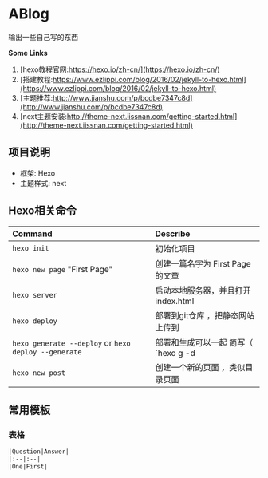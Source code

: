 # ABlog 
输出一些自己写的东西

**Some Links**
1. [hexo教程官网:https://hexo.io/zh-cn/](https://hexo.io/zh-cn/)
2. [搭建教程:https://www.ezlippi.com/blog/2016/02/jekyll-to-hexo.html](https://www.ezlippi.com/blog/2016/02/jekyll-to-hexo.html)
3. [主题推荐:http://www.jianshu.com/p/bcdbe7347c8d](http://www.jianshu.com/p/bcdbe7347c8d)
4. [next主题安装:http://theme-next.iissnan.com/getting-started.html](http://theme-next.iissnan.com/getting-started.html)

## 项目说明
* 框架: Hexo
* 主题样式: next 

## Hexo相关命令 
|Command|Describe|
|:--|:--|
|`hexo init`|初始化项目|
|`hexo new page` "First Page"  | 创建一篇名字为 First Page 的文章 |
|`hexo server `| 启动本地服务器，并且打开index.html || `hexo generate` | 编译为静态网站, 生成静态页面文件全部放在public文件夹下面|
| `hexo deploy` | 部署到git仓库 ，把静态网站上传到|
| `hexo generate --deploy` or `hexo deploy --generate ` | 部署和生成可以一起  简写（ `hexo g -d | hexo d -g`）| 
| `hexo new post `| 创建一个新的页面 ，类似目录页面 |

## 常用模板
### 表格

```xml
|Question|Answer|
|:--|:--|
|One|First|
```
